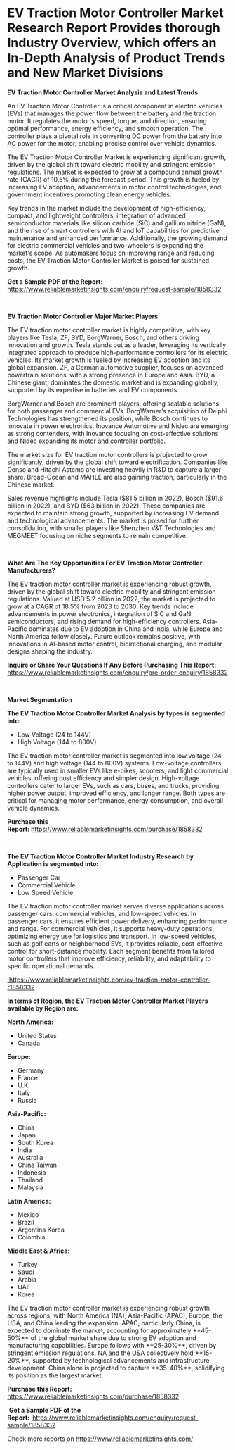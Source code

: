 <p><h1>EV Traction Motor Controller Market Research Report Provides thorough Industry Overview, which offers an In-Depth Analysis of Product Trends and New Market Divisions</h1></p><p><strong>EV Traction Motor Controller Market Analysis and Latest Trends</strong></p>
<p><p>An EV Traction Motor Controller is a critical component in electric vehicles (EVs) that manages the power flow between the battery and the traction motor. It regulates the motor's speed, torque, and direction, ensuring optimal performance, energy efficiency, and smooth operation. The controller plays a pivotal role in converting DC power from the battery into AC power for the motor, enabling precise control over vehicle dynamics.</p><p>The EV Traction Motor Controller Market is experiencing significant growth, driven by the global shift toward electric mobility and stringent emission regulations. The market is expected to grow at a compound annual growth rate (CAGR) of 10.5% during the forecast period. This growth is fueled by increasing EV adoption, advancements in motor control technologies, and government incentives promoting clean energy vehicles.</p><p>Key trends in the market include the development of high-efficiency, compact, and lightweight controllers, integration of advanced semiconductor materials like silicon carbide (SiC) and gallium nitride (GaN), and the rise of smart controllers with AI and IoT capabilities for predictive maintenance and enhanced performance. Additionally, the growing demand for electric commercial vehicles and two-wheelers is expanding the market's scope. As automakers focus on improving range and reducing costs, the EV Traction Motor Controller Market is poised for sustained growth.</p></p>
<p><strong>Get a Sample PDF of the Report:&nbsp;</strong> <a href="https://www.reliablemarketinsights.com/enquiry/request-sample/1858332?utm_campaign=2004&utm_medium=2&utm_source=Github&utm_content=ia&utm_term=24012025&utm_id=ev-traction-motor-controller">https://www.reliablemarketinsights.com/enquiry/request-sample/1858332</a></p>
<p>&nbsp;</p>
<p><strong>EV Traction Motor Controller Major Market Players</strong></p>
<p><p>The EV traction motor controller market is highly competitive, with key players like Tesla, ZF, BYD, BorgWarner, Bosch, and others driving innovation and growth. Tesla stands out as a leader, leveraging its vertically integrated approach to produce high-performance controllers for its electric vehicles. Its market growth is fueled by increasing EV adoption and its global expansion. ZF, a German automotive supplier, focuses on advanced powertrain solutions, with a strong presence in Europe and Asia. BYD, a Chinese giant, dominates the domestic market and is expanding globally, supported by its expertise in batteries and EV components.</p><p>BorgWarner and Bosch are prominent players, offering scalable solutions for both passenger and commercial EVs. BorgWarner’s acquisition of Delphi Technologies has strengthened its position, while Bosch continues to innovate in power electronics. Inovance Automotive and Nidec are emerging as strong contenders, with Inovance focusing on cost-effective solutions and Nidec expanding its motor and controller portfolio.</p><p>The market size for EV traction motor controllers is projected to grow significantly, driven by the global shift toward electrification. Companies like Denso and Hitachi Astemo are investing heavily in R&D to capture a larger share. Broad-Ocean and MAHLE are also gaining traction, particularly in the Chinese market.</p><p>Sales revenue highlights include Tesla ($81.5 billion in 2022), Bosch ($91.6 billion in 2022), and BYD ($63 billion in 2022). These companies are expected to maintain strong growth, supported by increasing EV demand and technological advancements. The market is poised for further consolidation, with smaller players like Shenzhen V&T Technologies and MEGMEET focusing on niche segments to remain competitive.</p></p>
<p>&nbsp;</p>
<p><strong>What Are The Key Opportunities For EV Traction Motor Controller Manufacturers?</strong></p>
<p><p>The EV traction motor controller market is experiencing robust growth, driven by the global shift toward electric mobility and stringent emission regulations. Valued at USD 5.2 billion in 2022, the market is projected to grow at a CAGR of 18.5% from 2023 to 2030. Key trends include advancements in power electronics, integration of SiC and GaN semiconductors, and rising demand for high-efficiency controllers. Asia-Pacific dominates due to EV adoption in China and India, while Europe and North America follow closely. Future outlook remains positive, with innovations in AI-based motor control, bidirectional charging, and modular designs shaping the industry.</p></p>
<p><strong>Inquire or Share Your Questions If Any Before Purchasing This Report:</strong> <a href="https://www.reliablemarketinsights.com/enquiry/pre-order-enquiry/1858332?utm_campaign=2004&utm_medium=2&utm_source=Github&utm_content=ia&utm_term=24012025&utm_id=ev-traction-motor-controller">https://www.reliablemarketinsights.com/enquiry/pre-order-enquiry/1858332</a></p>
<p>&nbsp;</p>
<p><strong>Market Segmentation</strong></p>
<p><strong>The EV Traction Motor Controller Market Analysis by types is segmented into:</strong></p>
<p><ul><li>Low Voltage (24 to 144V)</li><li>High Voltage (144 to 800V)</li></ul></p>
<p><p>The EV traction motor controller market is segmented into low voltage (24 to 144V) and high voltage (144 to 800V) systems. Low-voltage controllers are typically used in smaller EVs like e-bikes, scooters, and light commercial vehicles, offering cost efficiency and simpler design. High-voltage controllers cater to larger EVs, such as cars, buses, and trucks, providing higher power output, improved efficiency, and longer range. Both types are critical for managing motor performance, energy consumption, and overall vehicle dynamics.</p></p>
<p><strong>Purchase this Report:&nbsp;</strong><a href="https://www.reliablemarketinsights.com/purchase/1858332?utm_campaign=2004&utm_medium=2&utm_source=Github&utm_content=ia&utm_term=24012025&utm_id=ev-traction-motor-controller">https://www.reliablemarketinsights.com/purchase/1858332</a></p>
<p>&nbsp;</p>
<p><strong>The EV Traction Motor Controller Market Industry Research by Application is segmented into:</strong></p>
<p><ul><li>Passenger Car</li><li>Commercial Vehicle</li><li>Low Speed Vehicle</li></ul></p>
<p><p>The EV traction motor controller market serves diverse applications across passenger cars, commercial vehicles, and low-speed vehicles. In passenger cars, it ensures efficient power delivery, enhancing performance and range. For commercial vehicles, it supports heavy-duty operations, optimizing energy use for logistics and transport. In low-speed vehicles, such as golf carts or neighborhood EVs, it provides reliable, cost-effective control for short-distance mobility. Each segment benefits from tailored motor controllers that improve efficiency, reliability, and adaptability to specific operational demands.</p></p>
<p><a href="https://www.reliablemarketinsights.com/ev-traction-motor-controller-r1858332?utm_campaign=2004&utm_medium=2&utm_source=Github&utm_content=ia&utm_term=24012025&utm_id=ev-traction-motor-controller">&nbsp;https://www.reliablemarketinsights.com/ev-traction-motor-controller-r1858332</a></p>
<p><strong>In terms of Region, the EV Traction Motor Controller Market Players available by Region are:</strong></p>
<p>
    <p> <strong> North America: </strong>
        <ul>
            <li>United States</li>
            <li>Canada</li>
        </ul>
        </p> 
    <p> <strong> Europe: </strong>
        <ul>
            <li>Germany</li>
            <li>France</li>
            <li>U.K.</li>
            <li>Italy</li>
            <li>Russia</li>
        </ul>
        </p> 
    <p> <strong> Asia-Pacific: </strong>
        <ul>
            <li>China</li>
            <li>Japan</li>
            <li>South Korea</li>
            <li>India</li>
            <li>Australia</li>
            <li>China Taiwan</li>
            <li>Indonesia</li>
            <li>Thailand</li>
            <li>Malaysia</li>
        </ul>
        </p> 
    <p> <strong> Latin America: </strong>
        <ul>
            <li>Mexico</li>
            <li>Brazil</li>
            <li>Argentina Korea</li>
            <li>Colombia</li>
        </ul>
        </p> 
    <p> <strong> Middle East & Africa: </strong>
        <ul>
            <li>Turkey</li>
            <li>Saudi</li>
            <li>Arabia</li>
            <li>UAE</li>
            <li>Korea</li>
        </ul>
    </p>
    </p>
<p><p>The EV traction motor controller market is experiencing robust growth across regions, with North America (NA), Asia-Pacific (APAC), Europe, the USA, and China leading the expansion. APAC, particularly China, is expected to dominate the market, accounting for approximately **45-50%** of the global market share due to strong EV adoption and manufacturing capabilities. Europe follows with **25-30%**, driven by stringent emission regulations. NA and the USA collectively hold **15-20%**, supported by technological advancements and infrastructure development. China alone is projected to capture **35-40%**, solidifying its position as the largest market.</p></p>
<p><strong>Purchase this Report: </strong><a href="https://www.reliablemarketinsights.com/purchase/1858332?utm_campaign=2004&utm_medium=2&utm_source=Github&utm_content=ia&utm_term=24012025&utm_id=ev-traction-motor-controller">https://www.reliablemarketinsights.com/purchase/1858332</a></p>
<p>&nbsp;<strong>Get a Sample PDF of the Report:&nbsp;&nbsp;</strong><a href="https://www.reliablemarketinsights.com/enquiry/request-sample/1858332?utm_campaign=2004&utm_medium=2&utm_source=Github&utm_content=ia&utm_term=24012025&utm_id=ev-traction-motor-controller">https://www.reliablemarketinsights.com/enquiry/request-sample/1858332</a></p>
<p><strong></strong></p>
<p>Check more reports on <a href="https://www.reliablemarketinsights.com/?utm_campaign=2004&utm_medium=2&utm_source=Github&utm_content=ia&utm_term=24012025&utm_id=ev-traction-motor-controller">https://www.reliablemarketinsights.com/</a></p>